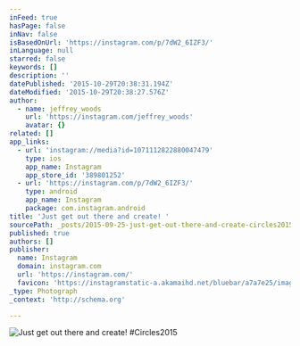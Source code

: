 ```yaml
---
inFeed: true
hasPage: false
inNav: false
isBasedOnUrl: 'https://instagram.com/p/7dW2_6IZF3/'
inLanguage: null
starred: false
keywords: []
description: ''
datePublished: '2015-10-29T20:38:31.194Z'
dateModified: '2015-10-29T20:38:27.576Z'
author:
  - name: jeffrey_woods
    url: 'https://instagram.com/jeffrey_woods'
    avatar: {}
related: []
app_links:
  - url: 'instagram://media?id=1071112822880047479'
    type: ios
    app_name: Instagram
    app_store_id: '389801252'
  - url: 'https://instagram.com/p/7dW2_6IZF3/'
    type: android
    app_name: Instagram
    package: com.instagram.android
title: 'Just get out there and create! '
sourcePath: _posts/2015-09-25-just-get-out-there-and-create-circles2015.md
published: true
authors: []
publisher:
  name: Instagram
  domain: instagram.com
  url: 'https://instagram.com/'
  favicon: 'https://instagramstatic-a.akamaihd.net/bluebar/a7a7e25/images/ico/favicon.ico'
_type: Photograph
_context: 'http://schema.org'

---
```

![Just get out there and create! #Circles2015](https://scontent.cdninstagram.com/hphotos-xaf1/t51.2885-15/sh0.08/e35/p640x640/11352066_463770750469103_504308856_n.jpg)